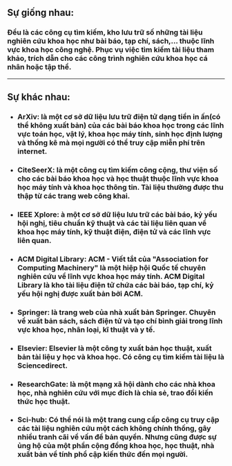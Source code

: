 ## **Sự giống nhau**:
### Đều là các công cụ tìm kiếm, kho lưu trữ số những tài liệu nghiên cứu khoa học như bài báo, tạp chí, sách,... thuộc lĩnh vực khoa học công nghệ. Phục vụ việc tìm kiếm tài liệu tham khảo, trích dẫn cho các công trình nghiên cứu khoa học cá nhân hoặc tập thể.

---------------
## **Sự khác nhau**:

- ###  **ArXiv**: là một cơ sở dữ liệu lưu trữ điện tử dạng tiền in ấn(có thể không xuất bản) của các bài báo khoa học trong các lĩnh vực toán học, vật lý, khoa học máy tính, sinh học định lượng và thống kê mà mọi người có thể truy cập miễn phí trên internet.

- ###  **CiteSeerX**: là một công cụ tìm kiếm công cộng, thư viện số cho các bài báo khoa học và học thuật thuộc lĩnh vực khoa học máy tính và khoa học thông tin. Tài liệu thường được thu thập từ các trang web công khai.

- ###  **IEEE Xplore**: à một cơ sở dữ liệu lưu trữ các bài báo, kỷ yếu hội nghị, tiêu chuẩn kỹ thuật và các tài liệu liên quan về khoa học máy tính, kỹ thuật điện, điện tử và các lĩnh vực liên quan.

- ###  **ACM Digital Library**: ACM - Viết tắt của "Association for Computing Machinery" là một hiệp hội Quốc tế chuyên nghiên cứu về lĩnh vực khoa học máy tính. ACM Digital Library là kho tài liệu điện tử chứa các bài báo, tạp chí, kỷ yếu hội nghị được xuất bản bởi ACM.

- ###  **Springer**: là trang web của nhà xuất bản Springer. Chuyên về xuất bản sách, sách điện tử và tạo chí bình giải trong lĩnh vực khoa học, nhân loại, kĩ thuật và y tế.

- ### **Elsevier**: Elsevier là một công ty xuất bản học thuật, xuất bản tài liệu y học và khoa học. Có công cụ tìm kiếm tài liệu là Sciencedirect.

- ### **ResearchGate**: là một mạng xã hội dành cho các nhà khoa học, nhà nghiên cứu với mục đích là chia sẻ, trao đổi kiến thức học thuật.

- ### **Sci-hub**: Có thể nói là một trang cung cấp công cụ truy cập các tài liệu nghiên cứu một cách không chính thống, gây nhiều tranh cãi về vấn đề bản quyền. Nhưng cũng được sự ủng hộ của một phần cộng đồng khoa học, học thuật, nhà xuất bản về tính phổ cập kiến thức đến mọi người.
